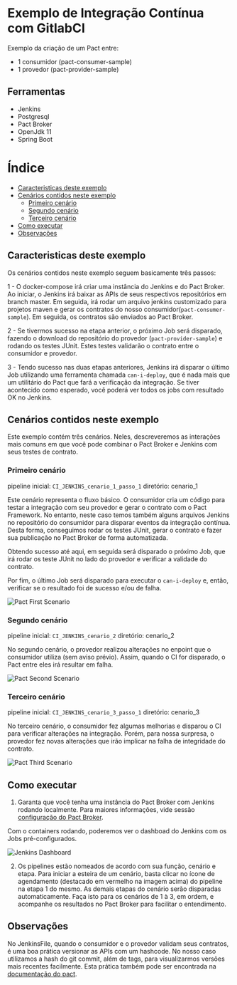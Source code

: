# Exemplo de Integração Contínua com GitlabCI

Exemplo da criação de um Pact entre:
* 1 consumidor (pact-consumer-sample)
* 1 provedor (pact-provider-sample)

## Ferramentas

 - Jenkins
 - Postgresql
 - Pact Broker
 - OpenJdk 11
 - Spring Boot


Índice
=================

<!--ts-->
   * [Caracteristicas deste exemplo](#Caracteristicas-deste-exemplo)
   * [Cenários contidos neste exemplo](#Cenários-contidos-neste-exemplo)
      * [Primeiro cenário](#Primeiro-cenário)
      * [Segundo cenário](#Segundo-cenário)
      * [Terceiro cenário](#Terceiro-cenário)
   * [Como executar](#Como-executar)
   * [Observações](#Observações)
<!--ts -->

## Caracteristicas deste exemplo

Os cenários contidos neste exemplo seguem basicamente três passos:

1 - O docker-compose irá criar uma instância do Jenkins e do Pact Broker. 
Ao iniciar, o Jenkins irá baixar as APIs de seus respectivos repositórios em branch master. Em seguida, irá rodar um arquivo jenkins customizado para projetos maven e gerar os contratos do nosso consumidor(`pact-consumer-sample`). Em seguida, os contratos são enviados ao Pact Broker.

2 - Se tivermos sucesso na etapa anterior, o próximo Job será disparado, fazendo o download do repositório do provedor (`pact-provider-sample`) e rodando os testes JUnit. Estes testes validarão o contrato entre o consumidor e provedor.

3 - Tendo sucesso nas duas etapas anteriores, Jenkins irá disparar o último Job utilizando uma ferramenta chamada `can-i-deploy`, que é nada mais que um utilitário do Pact que fará a verificação da integração. Se tiver acontecido como esperado, você poderá ver todos os jobs com resultado OK no Jenkins.

## Cenários contidos neste exemplo

Este exemplo contém três cenários. Neles, descreveremos as interações mais comuns em que você pode combinar o Pact Broker e Jenkins com seus testes de contrato.

### Primeiro cenário 
pipeline inicial: `CI_JENKINS_cenario_1_passo_1`
diretório: cenario_1

Este cenário representa o fluxo básico. O consumidor cria um código para testar a integração com seu provedor e gerar o contrato com o Pact Framework. No entanto, neste caso temos também alguns arquivos Jenkins no repositório do consumidor para disparar eventos da integração contínua. Desta forma, conseguimos rodar os testes JUnit, gerar o contrato e fazer sua publicação no Pact Broker de forma automatizada.

Obtendo sucesso até aqui, em seguida será disparado o próximo Job, que irá rodar os teste JUnit no lado do provedor e verificar a validade do contrato.

Por fim, o último Job será disparado para executar o `can-i-deploy` e, então, verificar se o resultado foi de sucesso e/ou de falha.

![Pact First Scenario](imgs/PACT-FIRST-SCENARIO.png)

### Segundo cenário
pipeline inicial: `CI_JENKINS_cenario_2`
diretório: cenario_2

No segundo cenário, o provedor realizou alterações no enpoint que o consumidor utiliza (sem aviso prévio). Assim, quando o CI for disparado, 
o Pact entre eles irá resultar em falha.

![Pact Second Scenario](imgs/PACT-SECOND-SCENARIO.png)

### Terceiro cenário
pipeline inicial: `CI_JENKINS_cenario_3_passo_1`
diretório: cenario_3

No terceiro cenário, o consumidor fez algumas melhorias e disparou o CI para verificar alterações na integração. Porém, para nossa surpresa, o provedor fez novas alterações que irão implicar na falha de integridade do contrato.

![Pact Third Scenario](imgs/PACT-THIRD-SCENARIO.png)

## Como executar

1. Garanta que você tenha uma instância do Pact Broker com Jenkins rodando localmente. 
Para maiores informações, vide sessão [configuração do Pact Broker](../../../README.md#config-broker).

Com o containers rodando, poderemos ver o dashboad do Jenkins com os Jobs pré-configurados. 

![Jenkins Dashboard](imgs/Jenkins-dashboard.png)

2. Os pipelines estão nomeados de acordo com sua função, cenário e etapa. 
Para iniciar a esteira de um cenário, basta clicar no ícone de agendamento (destacado em vermelho na imagem acima) do pipeline na etapa 1 do mesmo. As demais etapas do cenário serão disparadas automaticamente.
Faça isto para os cenários de 1 à 3, em ordem, e acompanhe os resultados no Pact Broker para facilitar o entendimento.

## Observações

No JenkinsFile, quando o consumidor e o provedor validam seus contratos, é uma boa prática versionar as APIs com um hashcode.
No nosso caso utilizamos a hash do git commit, além de tags, para visualizarmos versões mais recentes facilmente. Esta prática também pode ser encontrada na [documentação do pact](https://docs.pact.io/getting_started/versioning_in_the_pact_broker).
